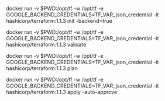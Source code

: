 docker run -v $PWD:/opt/tf -w /opt/tf -e GOOGLE_BACKEND_CREDENTIALS=TF_VAR_json_credential -it hashicorp/terraform:1.1.3 init -backend=true

docker run -v $PWD:/opt/tf -w /opt/tf -e GOOGLE_BACKEND_CREDENTIALS=TF_VAR_json_credential -it hashicorp/terraform:1.1.3 validate

docker run -v $PWD:/opt/tf -w /opt/tf -e GOOGLE_BACKEND_CREDENTIALS=TF_VAR_json_credential -it hashicorp/terraform:1.1.3 plan 

docker run -v $PWD:/opt/tf -w /opt/tf -e GOOGLE_BACKEND_CREDENTIALS=TF_VAR_json_credential -it hashicorp/terraform:1.1.3 apply -auto-approve
